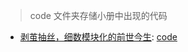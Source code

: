 > code 文件夹存储小册中出现的代码

- [剥茧抽丝，细数模块化的前世今生](https://juejin.cn/post/7215620087825580088): [code](./1.no-module/)
